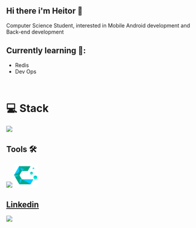 ## Hi there i'm Heitor 👋
Computer Science Student, interested in Mobile Android development and Back-end development
## Currently learning 🔎:
* Redis
* Dev Ops
<div style="display: inlineblock"><br>
<h1> 💻 Stack </h1>
<div align="left">
  <img src="https://skillicons.dev/icons?i=java,kotlin,bash,javascript,typescript,py,nodejs,go,cpp,html,css" width="900"/>
 </div>
</div>

 <h2>Tools 🛠️</h2>
<div align="left">
  <img src="https://skillicons.dev/icons?i=mysql,postgres,androidstudio,dynamodb,azure,vercel,tailwind,fastapi,docker,git,aws,arduino,postman,linux" width="1500"/>

   <a href="https://cachyos.org/" target="_blank">
  <img  alt="OS"  width="65" src="https://github.com/CachyOS/calamares-config/blob/grub-3.2/etc/calamares/branding/cachyos/logo.png">
 </div>
</div>

<h2>Linkedin</h2>
<div>
   <a href="https://www.linkedin.com/in/heitorhsantos/" target="_blank"><img src="https://skillicons.dev/icons?i=linkedin" width="70"/></a>
</div>
